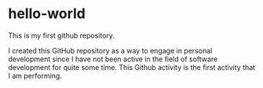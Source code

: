 # hello-world
This is my first github repository.

I created this GitHub repository as a way to engage in personal development since I have not been active in the field of software development for quite some time. This Github activity is the first activity that I am performing.
